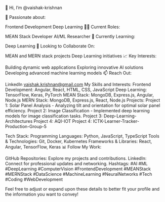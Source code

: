👋 Hi, I’m @vaishak-krishnan

🌟 Passionate about:

Frontend Development
Deep Learning
👩‍💻 Current Roles:

MEAN Stack Developer
AI/ML Researcher
🌱 Currently Learning:

Deep Learning
💬 Looking to Collaborate On:

MEAN and MERN stack projects
Deep Learning initiatives
📈 Key Interests:

Building dynamic web applications
Exploring innovative AI solutions
Developing advanced machine learning models
📫 Reach Out:

LinkedIn
vaishak.krishnan@gmail.com
My Skills and Interests:
Frontend Development:
Angular, React, HTML, CSS, JavaScript
Deep Learning:
TensorFlow, Keras, PyTorch
MEAN Stack:
MongoDB, Express.js, Angular, Node.js
MERN Stack:
MongoDB, Express.js, React, Node.js
Projects:
Project 1: Solar Panel Analysis - Analyzing tilt and orientation for optimal solar panel efficiency.
Project 2: Image Classification - Implemented deep learning models for image classification tasks.
Project 3: Deep-Learning-Architectures
Project 4: AQI-IOT
Project 4: ICTK-Learner-Tracker-Production-Group-5 

Tech Stack:
Programming Languages:
Python, JavaScript, TypeScript
Tools & Technologies:
Git, Docker, Kubernetes
Frameworks & Libraries:
React, Angular, TensorFlow, Keras
📊 Follow My Work:

GitHub Repositories: Explore my projects and contributions.
LinkedIn: Connect for professional updates and networking.
Hashtags:
#AI #ML #DeepLearning #ComputerVision #FrontendDevelopment #MEANStack #MERNStack #DataScience #MachineLearning #NeuralNetworks #Tech #Coding #WebDevelopment

Feel free to adjust or expand upon these details to better fit your profile and the information you want to convey!
<!---
vaishak-krishnan/vaishak-krishnan is a ✨ special ✨ repository because its `README.md` (this file) appears on your GitHub profile.
You can click the Preview link to take a look at your changes.
--->

